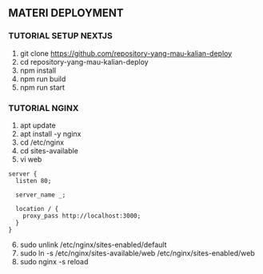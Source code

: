 ## MATERI DEPLOYMENT

### TUTORIAL SETUP NEXTJS

1. git clone https://github.com/repository-yang-mau-kalian-deploy
2. cd repository-yang-mau-kalian-deploy
3. npm install
4. npm run build
5. npm run start

### TUTORIAL NGINX

1. apt update
2. apt install -y nginx
3. cd /etc/nginx
4. cd sites-available
5. vi web

```
server {
  listen 80;

  server_name _;

  location / {
    proxy_pass http://localhost:3000;
  }
}
```

6. sudo unlink /etc/nginx/sites-enabled/default
7. sudo ln -s /etc/nginx/sites-available/web /etc/nginx/sites-enabled/web
8. sudo nginx -s reload
